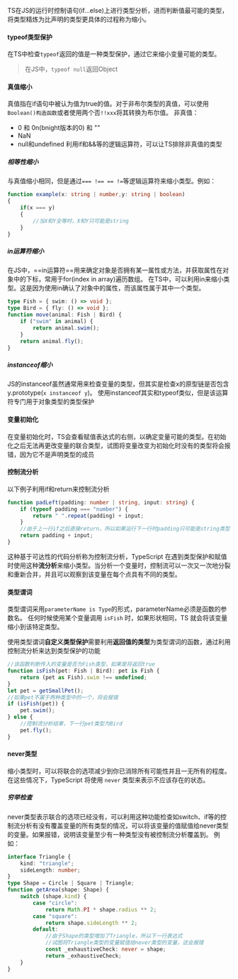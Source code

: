 TS在JS的运行时控制语句(if...else)上进行类型分析，进而判断值最可能的类型，将类型精炼为比声明的类型更具体的过程称为缩小。
#### typeof类型保护
在TS中检查`typeof`返回的值是一种类型保护，通过它来缩小变量可能的类型。
>	在JS中，`typeof null`返回Object
#### 真值缩小
真值指在if语句中被认为值为true的值。对于非布尔类型的真值，可以使用`Boolean()构造函数`或者使用两个否`!!xxx`将其转换为布尔值。
非真值：
- 0 和 0n(bnight版本的0) 和 ""
- NaN
- null和undefined
利用if和&&等的逻辑运算符，可以让TS排除非真值的类型
##### 相等性缩小
与真值缩小相同，但是通过`=== !== == !=`等逻辑运算符来缩小类型。例如：
```ts
function example(x: string | number,y: string | boolean)
{
	if(x === y)
	{
		//当X和Y全等时，X和Y只可能是string
	}
}
```
##### in运算符缩小
在JS中，==in运算符==用来确定对象是否拥有某一属性或方法，并获取属性在对象中的下标，常用于for(index in array)遍历数组。
在TS中，可以利用in来缩小类型。这是因为使用in确认了对象中的属性，而该属性属于其中一个类型。
```ts
type Fish = { swim: () => void };
type Bird = { fly: () => void };
function move(animal: Fish | Bird) {
	if ("swim" in animal) {
		return animal.swim();
	}
	return animal.fly();
}
```
##### instanceof缩小
JS的instanceof虽然通常用来检查变量的类型，但其实是检查x的原型链是否包含y.prototype(`x instanceof y`)。
使用instanceof其实和typeof类似，但是该运算符专门用于对象类型的类型保护
#### 变量初始化
在变量初始化时，TS会查看赋值表达式的右侧，以确定变量可能的类型。在初始化之后无法再更改变量的联合类型，试图将变量改变为初始化时没有的类型将会报错，因为它不是声明类型的成员
#### 控制流分析
以下例子利用if和return来控制流分析
```ts
function padLeft(padding: number | string, input: string) {
	if (typeof padding === "number") {
		return " ".repeat(padding) + input;
	}
	//由于上一行if之后直接return，所以如果运行下一行时padding只可能是string类型
	return padding + input;
}
```
这种基于可达性的代码分析称为控制流分析，TypeScript 在遇到类型保护和赋值时使用这种**流分析**来缩小类型。当分析一个变量时，控制流可以一次又一次地分裂和重新合并，并且可以观察到该变量在每个点具有不同的类型。
#### 类型谓词
类型谓词采用`parameterName is Type`的形式，parameterName必须是函数的参数名。
任何时候使用某个变量调用 `isFish` 时，如果形状相同，TS 就会将该变量缩小到该特定类型。

使用类型谓词**自定义类型保护**需要利用**返回值的类型**为类型谓词的函数，通过利用控制流分析来达到类型保护的功能
```ts
//该函数判断传入的变量是否为Fish类型，如果是将返回true
function isFish(pet: Fish | Bird): pet is Fish {
	return (pet as Fish).swim !== undefined;
}
let pet = getSmallPet();
//如果pet不属于两种类型中的一个，将会报错
if (isFish(pet)) {
	pet.swim();
} else {
	//控制流分析结果，下一行pet类型为Bird
	pet.fly();
}
```
#### never类型
缩小类型时，可以将联合的选项减少到你已消除所有可能性并且一无所有的程度。在这些情况下，TypeScript 将使用 `never` 类型来表示不应该存在的状态。
##### 穷举检查
never类型表示联合的选项已经没有，可以利用这种功能检查如switch、if等的控制流分析有没有覆盖变量的所有类型的情况，可以将该变量的值赋值给never类型的变量。如果报错，说明该变量至少有一种类型没有被控制流分析覆盖到。
例如：
```ts
interface Triangle {
	kind: "triangle";
	sideLength: number;
}
type Shape = Circle | Square | Triangle;
function getArea(shape: Shape) {
	switch (shape.kind) {
		case "circle":
			return Math.PI * shape.radius ** 2;
		case "square":
			return shape.sideLength ** 2;
		default:
			//由于Shape的类型增加了Triangle，所以下一行表达式
			//试图将Triangle类型的变量赋值给never类型的变量，这会报错
			const _exhaustiveCheck: never = shape;
			return _exhaustiveCheck;
	}
}
```